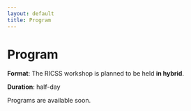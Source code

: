 ```yaml
---
layout: default
title: Program
---
```

<!-- The first RICSS workshop will take place in Delft, Netherlands, co-located with IEEE EuroS&P 2023.  -->

# Program

**Format**: The RICSS workshop is planned to be held **in hybrid**. 
<!-- The presenters will be one of the authors of accepted papers. There will also be a keynote speaker and a selection of invited speakers. -->

**Duration**: half-day

Programs are available soon.